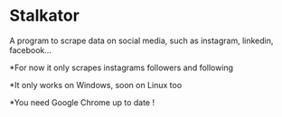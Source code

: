 # Stalkator
A program to scrape data on social media, such as instagram, linkedin, facebook...

*For now it only scrapes instagrams followers and following

*It only works on Windows, soon on Linux too

*You need Google Chrome up to date !
